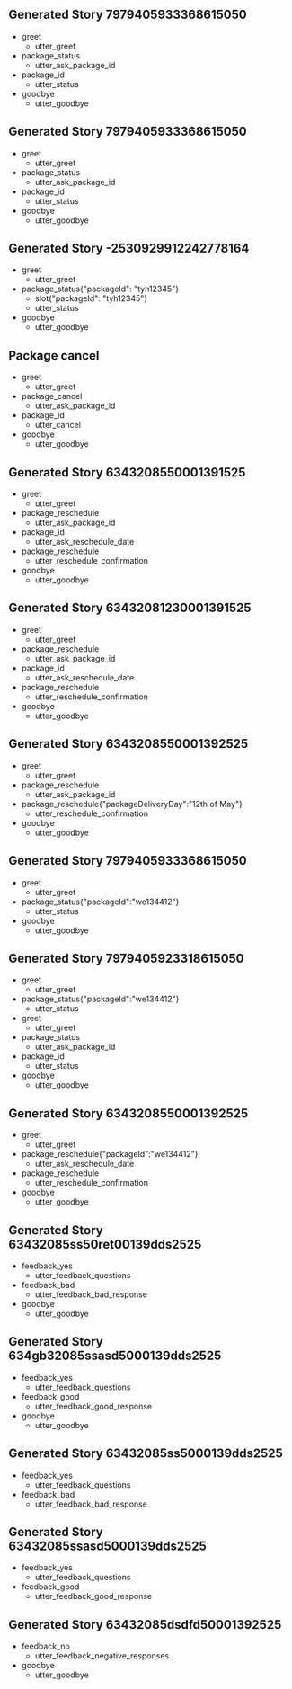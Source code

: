 ## Generated Story 7979405933368615050
* greet
    - utter_greet
* package_status
    - utter_ask_package_id
* package_id
    - utter_status
* goodbye
    - utter_goodbye

## Generated Story 7979405933368615050
* greet
    - utter_greet
* package_status
    - utter_ask_package_id
* package_id
    - utter_status
* goodbye
    - utter_goodbye

## Generated Story -2530929912242778164
* greet
    - utter_greet
* package_status{"packageId": "tyh12345"}
    - slot{"packageId": "tyh12345"}
    - utter_status
* goodbye
    - utter_goodbye


## Package cancel
* greet
   - utter_greet
* package_cancel
    - utter_ask_package_id
* package_id
    - utter_cancel
* goodbye
    - utter_goodbye


## Generated Story 6343208550001391525
* greet
    - utter_greet
* package_reschedule
    - utter_ask_package_id
* package_id
    - utter_ask_reschedule_date
* package_reschedule
    - utter_reschedule_confirmation
* goodbye
    - utter_goodbye

## Generated Story 63432081230001391525
* greet
    - utter_greet
* package_reschedule
    - utter_ask_package_id
* package_id
    - utter_ask_reschedule_date
* package_reschedule
    - utter_reschedule_confirmation
* goodbye
    - utter_goodbye

## Generated Story 6343208550001392525
* greet
    - utter_greet
* package_reschedule
    - utter_ask_package_id
* package_reschedule{"packageDeliveryDay":"12th of May"}
    - utter_reschedule_confirmation
* goodbye
    - utter_goodbye
	
## Generated Story 7979405933368615050
* greet
    - utter_greet
* package_status{"packageId":"we134412"}
    - utter_status
* goodbye
    - utter_goodbye
	
## Generated Story 7979405923318615050
* greet
    - utter_greet
* package_status{"packageId":"we134412"}
    - utter_status
* greet
    - utter_greet
* package_status
    - utter_ask_package_id
* package_id
    - utter_status
* goodbye
    - utter_goodbye

## Generated Story 6343208550001392525
* greet
    - utter_greet
* package_reschedule{"packageId":"we134412"}
    - utter_ask_reschedule_date
* package_reschedule
    - utter_reschedule_confirmation
* goodbye
    - utter_goodbye


## Generated Story 63432085ss50ret00139dds2525
* feedback_yes
    - utter_feedback_questions
* feedback_bad
    - utter_feedback_bad_response
* goodbye
    - utter_goodbye

## Generated Story 634gb32085ssasd5000139dds2525
* feedback_yes
    - utter_feedback_questions
* feedback_good
    - utter_feedback_good_response
* goodbye
    - utter_goodbye


## Generated Story 63432085ss5000139dds2525
* feedback_yes
    - utter_feedback_questions
* feedback_bad
    - utter_feedback_bad_response

## Generated Story 63432085ssasd5000139dds2525
* feedback_yes
    - utter_feedback_questions
* feedback_good
    - utter_feedback_good_response

## Generated Story 63432085dsdfd50001392525
* feedback_no
    - utter_feedback_negative_responses
* goodbye
    - utter_goodbye
